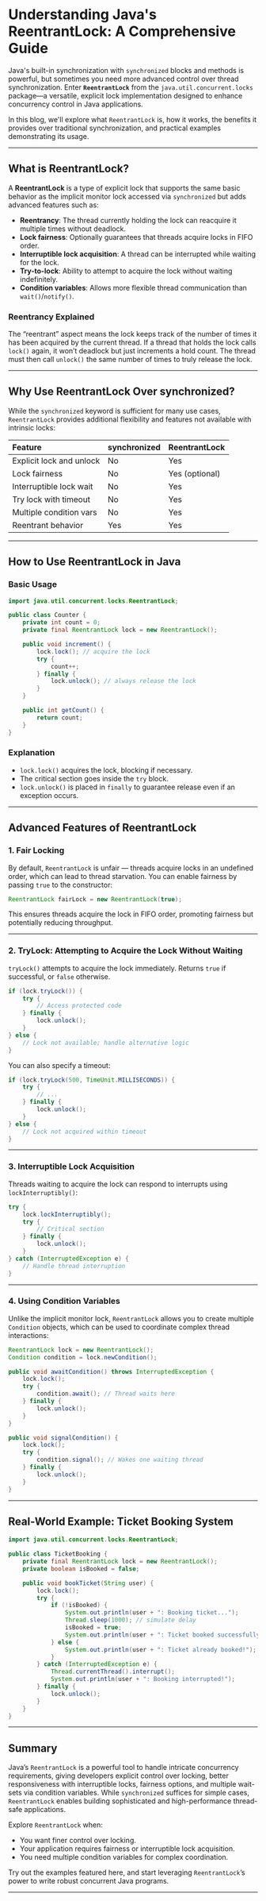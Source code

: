 # Understanding Java's ReentrantLock: A Comprehensive Guide

Java's built-in synchronization with `synchronized` blocks and methods is powerful, but sometimes you need more advanced control over thread synchronization. Enter **`ReentrantLock`** from the `java.util.concurrent.locks` package—a versatile, explicit lock implementation designed to enhance concurrency control in Java applications.

In this blog, we'll explore what `ReentrantLock` is, how it works, the benefits it provides over traditional synchronization, and practical examples demonstrating its usage.

***

## What is ReentrantLock?

A **ReentrantLock** is a type of explicit lock that supports the same basic behavior as the implicit monitor lock accessed via `synchronized` but adds advanced features such as:

- **Reentrancy**: The thread currently holding the lock can reacquire it multiple times without deadlock.
- **Lock fairness**: Optionally guarantees that threads acquire locks in FIFO order.
- **Interruptible lock acquisition**: A thread can be interrupted while waiting for the lock.
- **Try-to-lock**: Ability to attempt to acquire the lock without waiting indefinitely.
- **Condition variables**: Allows more flexible thread communication than `wait()`/`notify()`.


### Reentrancy Explained

The “reentrant” aspect means the lock keeps track of the number of times it has been acquired by the current thread. If a thread that holds the lock calls `lock()` again, it won’t deadlock but just increments a hold count. The thread must then call `unlock()` the same number of times to truly release the lock.

***

## Why Use ReentrantLock Over synchronized?

While the `synchronized` keyword is sufficient for many use cases, `ReentrantLock` provides additional flexibility and features not available with intrinsic locks:


| Feature | synchronized | ReentrantLock |
| :-- | :-- | :-- |
| Explicit lock and unlock | No | Yes |
| Lock fairness | No | Yes (optional) |
| Interruptible lock wait | No | Yes |
| Try lock with timeout | No | Yes |
| Multiple condition vars | No | Yes |
| Reentrant behavior | Yes | Yes |


***

## How to Use ReentrantLock in Java

### Basic Usage

```java
import java.util.concurrent.locks.ReentrantLock;

public class Counter {
    private int count = 0;
    private final ReentrantLock lock = new ReentrantLock();

    public void increment() {
        lock.lock(); // acquire the lock
        try {
            count++;
        } finally {
            lock.unlock(); // always release the lock
        }
    }

    public int getCount() {
        return count;
    }
}
```


### Explanation

- `lock.lock()` acquires the lock, blocking if necessary.
- The critical section goes inside the `try` block.
- `lock.unlock()` is placed in `finally` to guarantee release even if an exception occurs.

***

## Advanced Features of ReentrantLock

### 1. **Fair Locking**

By default, `ReentrantLock` is unfair — threads acquire locks in an undefined order, which can lead to thread starvation. You can enable fairness by passing `true` to the constructor:

```java
ReentrantLock fairLock = new ReentrantLock(true);
```

This ensures threads acquire the lock in FIFO order, promoting fairness but potentially reducing throughput.

***

### 2. **TryLock: Attempting to Acquire the Lock Without Waiting**

`tryLock()` attempts to acquire the lock immediately. Returns `true` if successful, or `false` otherwise.

```java
if (lock.tryLock()) {
    try {
        // Access protected code
    } finally {
        lock.unlock();
    }
} else {
    // Lock not available; handle alternative logic
}
```

You can also specify a timeout:

```java
if (lock.tryLock(500, TimeUnit.MILLISECONDS)) {
    try {
        // ...
    } finally {
        lock.unlock();
    }
} else {
    // Lock not acquired within timeout
}
```


***

### 3. **Interruptible Lock Acquisition**

Threads waiting to acquire the lock can respond to interrupts using `lockInterruptibly()`:

```java
try {
    lock.lockInterruptibly();
    try {
        // Critical section
    } finally {
        lock.unlock();
    }
} catch (InterruptedException e) {
    // Handle thread interruption
}
```


***

### 4. **Using Condition Variables**

Unlike the implicit monitor lock, `ReentrantLock` allows you to create multiple `Condition` objects, which can be used to coordinate complex thread interactions:

```java
ReentrantLock lock = new ReentrantLock();
Condition condition = lock.newCondition();

public void awaitCondition() throws InterruptedException {
    lock.lock();
    try {
        condition.await(); // Thread waits here
    } finally {
        lock.unlock();
    }
}

public void signalCondition() {
    lock.lock();
    try {
        condition.signal(); // Wakes one waiting thread
    } finally {
        lock.unlock();
    }
}
```


***

## Real-World Example: Ticket Booking System

```java
import java.util.concurrent.locks.ReentrantLock;

public class TicketBooking {
    private final ReentrantLock lock = new ReentrantLock();
    private boolean isBooked = false;

    public void bookTicket(String user) {
        lock.lock();
        try {
            if (!isBooked) {
                System.out.println(user + ": Booking ticket...");
                Thread.sleep(1000); // simulate delay
                isBooked = true;
                System.out.println(user + ": Ticket booked successfully.");
            } else {
                System.out.println(user + ": Ticket already booked!");
            }
        } catch (InterruptedException e) {
            Thread.currentThread().interrupt();
            System.out.println(user + ": Booking interrupted!");
        } finally {
            lock.unlock();
        }
    }
}
```


***

## Summary

Java’s `ReentrantLock` is a powerful tool to handle intricate concurrency requirements, giving developers explicit control over locking, better responsiveness with interruptible locks, fairness options, and multiple wait-sets via condition variables. While `synchronized` suffices for simple cases, `ReentrantLock` enables building sophisticated and high-performance thread-safe applications.

Explore `ReentrantLock` when:

- You want finer control over locking.
- Your application requires fairness or interruptible lock acquisition.
- You need multiple condition variables for complex coordination.

Try out the examples featured here, and start leveraging `ReentrantLock`’s power to write robust concurrent Java programs.

***

